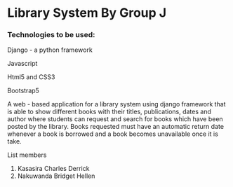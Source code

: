 # Library System By Group J

### Technologies to be used:

Django - a python framework

Javascript

Html5 and CSS3

Bootstrap5

A web - based application for a library system using django framework that is able to show different books with their titles, publications, dates and author where students can request and search for books which have been posted by the library.
Books requested must have an automatic return date whenever a book is borrowed and a book becomes unavailable once it is take.

List members
1. Kasasira Charles Derrick
2. Nakuwanda Bridget Hellen
